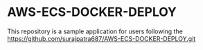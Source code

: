 # AWS-ECS-DOCKER-DEPLOY

This repository is a sample application for users following the https://github.com/surajpatra687/AWS-ECS-DOCKER-DEPLOY.git
